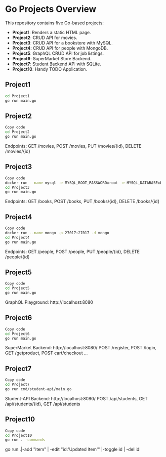 # Go Projects Overview

This repository contains five Go-based projects:

- **Project1**: Renders a static HTML page.
- **Project2**: CRUD API for movies.
- **Project3**: CRUD API for a bookstore with MySQL.
- **Project4**: CRUD API for people with MongoDB.
- **Project5**: GraphQL CRUD API for job listings.
- **Project6**: SuperMarket Store Backend.
- **Project7**: Student Backend API with SQLite.
- **Project10**: Handy TODO Application.


## Project1
```bash
cd Project1
go run main.go
```


## Project2
```bash
Copy code
cd Project2
go run main.go
```
Endpoints: GET /movies, POST /movies, PUT /movies/{id}, DELETE /movies/{id}


## Project3
```bash
Copy code
docker run --name mysql -e MYSQL_ROOT_PASSWORD=root -e MYSQL_DATABASE=bookdb -p 3306:3306 -d mysql
cd Project3
go run main.go
```
Endpoints: GET /books, POST /books, PUT /books/{id}, DELETE /books/{id}


## Project4
```bash
Copy code
docker run --name mongo -p 27017:27017 -d mongo
cd Project4
go run main.go
```
Endpoints: GET /people, POST /people, PUT /people/{id}, DELETE /people/{id}


## Project5
```bash
Copy code
cd Project5
go run main.go
```
GraphQL Playground: http://localhost:8080


## Project6
```bash
Copy code
cd Project6
go run main.go
```
SuperMarket Backend: http://localhost:8080/
POST /register, POST /login, GET /getproduct, POST cart/checkout ...


## Project7
```bash
Copy code
cd Project7
go run cmd/student-api/main.go
```
Student-API Backend: http://localhost:8080/
POST /api/students, GET /api/students/{id}, GET /api/students


## Project10
```bash
Copy code
cd Project10
go run . -commands
```
go run .|-add "Item" | -edit "id:'Updated Item'" |-toggle id | -del id
